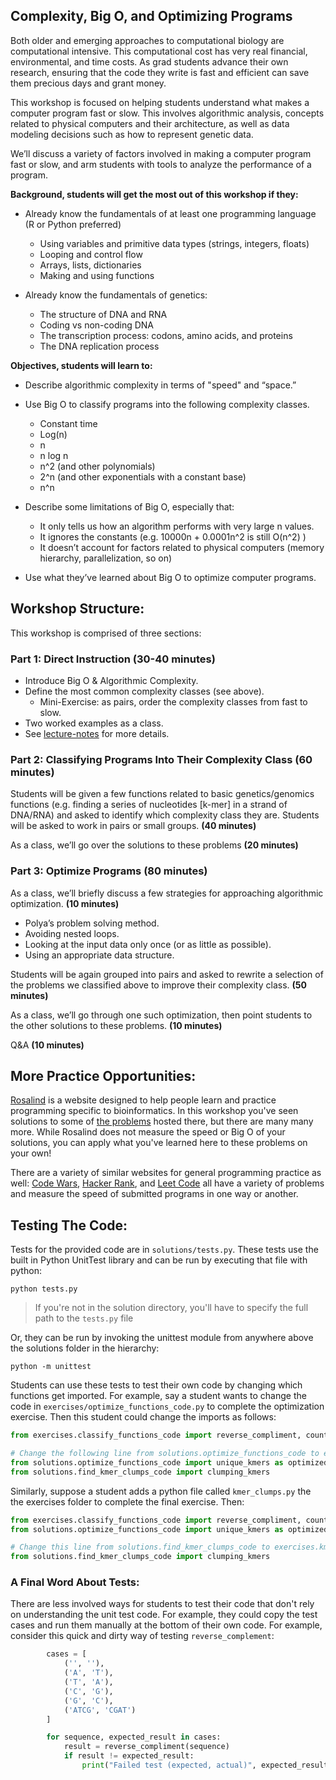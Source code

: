 ## Complexity, Big O, and Optimizing Programs

Both older and emerging approaches to computational biology are computational intensive. This computational cost has very real financial, environmental, and time costs. As grad students advance their own research, ensuring that the code they write is fast and efficient can save them precious days and grant money. 

This workshop is focused on helping students understand what makes a computer program fast or slow. This involves algorithmic analysis, concepts related to physical computers and their architecture, as well as data modeling decisions such as how to represent genetic data. 

We’ll discuss a variety of factors involved in making a computer program fast or slow, and arm students with tools to analyze the performance of a program.

**Background, students will get the most out of this workshop if they:**

* Already know the fundamentals of at least one programming language (R or Python preferred)
    * Using variables and primitive data types (strings, integers, floats)
    * Looping and control flow
    * Arrays, lists, dictionaries
    * Making and using functions

* Already know the fundamentals of genetics:
    * The structure of DNA and RNA
    * Coding vs non-coding DNA
    * The transcription process: codons, amino acids, and proteins
    * The DNA replication process

**Objectives, students will learn to:**

* Describe algorithmic complexity in terms of "speed" and “space.”
* Use Big O to classify programs into the following complexity classes.
    * Constant time
    * Log(n)
    * n
    * n log n
    * n^2 (and other polynomials)
    * 2^n (and other exponentials with a constant base)
    * n^n

* Describe some limitations of Big O, especially that:
    * It only tells us how an algorithm performs with very large n values. 
    * It ignores the constants (e.g. 10000n + 0.0001n^2 is still O(n^2) )
    * It doesn’t account for factors related to physical computers (memory hierarchy, parallelization, so on)

* Use what they’ve learned about Big O to optimize computer programs.

## Workshop Structure:

This workshop is comprised of three sections:

### Part 1: Direct Instruction (30-40 minutes)

* Introduce Big O & Algorithmic Complexity.
* Define the most common complexity classes (see above).
    * Mini-Exercise: as pairs, order the complexity classes from fast to slow.
* Two worked examples as a class.
* See [lecture-notes](lecture-notes.md) for more details.

### Part 2: Classifying Programs Into Their Complexity Class (60 minutes)

Students will be given a few functions related to basic genetics/genomics functions (e.g. finding a series of nucleotides [k-mer] in a strand of DNA/RNA) and asked to identify which complexity class they are. Students will be asked to work in pairs or small groups. **(40 minutes)**

As a class, we’ll go over the solutions to these problems **(20 minutes)**

### Part 3: Optimize Programs (80 minutes)

As a class, we’ll briefly discuss a few strategies for approaching algorithmic optimization. **(10 minutes)**

* Polya’s problem solving method.
* Avoiding nested loops.
* Looking at the input data only once (or as little as possible).
* Using an appropriate data structure.

Students will be again grouped into pairs and asked to rewrite a selection of the problems we classified above to improve their complexity class. **(50 minutes)**

As a class, we’ll go through one such optimization, then point students to the other solutions to these problems. **(10 minutes)**

Q&A **(10 minutes)**

## More Practice Opportunities:

[Rosalind](http://rosalind.info/) is a website designed to help people learn and practice programming specific to bioinformatics. In this workshop you've seen solutions to some of [the problems](http://rosalind.info/problems/list-view/) hosted there, but there are many many more. While Rosalind does not measure the speed or Big O of your solutions, you can apply what you've learned here to these problems on your own!

There are a variety of similar websites for general programming practice as well: [Code Wars](https://www.codewars.com/), [Hacker Rank](https://www.hackerrank.com/), and [Leet Code](https://leetcode.com/) all have a variety of problems and measure the speed of submitted programs in one way or another.

## Testing The Code:

Tests for the provided code are in `solutions/tests.py`. These tests use the built in Python UnitTest library and can be run by executing that file with python:

```
python tests.py
```

> If you're not in the solution directory, you'll have to specify the full path to the `tests.py` file

Or, they can be run by invoking the unittest module from anywhere above the solutions folder in the hierarchy:

```
python -m unittest
```

Students can use these tests to test their own code by changing which functions get imported. For example, say a student wants to change the code in `exercises/optimize_functions_code.py` to complete the optimization exercise. Then this student could change the imports as follows:

```python
from exercises.classify_functions_code import reverse_compliment, count_occurance, unique_kmers, count_kmers

# Change the following line from solutions.optimize_functions_code to exercises.optimize_functions_code
from solutions.optimize_functions_code import unique_kmers as optimized_unique_kmers, count_kmers as optimized_count_kmers
from solutions.find_kmer_clumps_code import clumping_kmers
```

Similarly, suppose a student adds a python file called `kmer_clumps.py` the the exercises folder to complete the final exercise. Then:

```python
from exercises.classify_functions_code import reverse_compliment, count_occurance, unique_kmers, count_kmers
from solutions.optimize_functions_code import unique_kmers as optimized_unique_kmers, count_kmers as optimized_count_kmers

# Change this line from solutions.find_kmer_clumps_code to exercises.kmer_clumps
from solutions.find_kmer_clumps_code import clumping_kmers
```
### A Final Word About Tests:

There are less involved ways for students to test their code that don't rely on understanding the unit test code. For example, they could copy the test cases and run them manually at the bottom of their own code. For example, consider this quick and dirty way of testing `reverse_complement`:

```python
        cases = [
            ('', ''),
            ('A', 'T'),
            ('T', 'A'),
            ('C', 'G'),
            ('G', 'C'),
            ('ATCG', 'CGAT')
        ]

        for sequence, expected_result in cases:
            result = reverse_compliment(sequence)
            if result != expected_result:
                print("Failed test (expected, actual)", expected_result, result)
```
